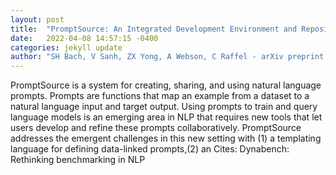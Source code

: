 ```yaml
---
layout: post
title:  "PromptSource: An Integrated Development Environment and Repository for Natural Language Prompts"
date:   2022-04-08 14:57:15 -0400
categories: jekyll update
author: "SH Bach, V Sanh, ZX Yong, A Webson, C Raffel - arXiv preprint arXiv , 2022"
---
```

PromptSource is a system for creating, sharing, and using natural language prompts. Prompts are functions that map an example from a dataset to a natural language input and target output. Using prompts to train and query language models is an emerging area in NLP that requires new tools that let users develop and refine these prompts collaboratively. PromptSource addresses the emergent challenges in this new setting with (1) a templating language for defining data-linked prompts,(2) an Cites: Dynabench: Rethinking benchmarking in NLP